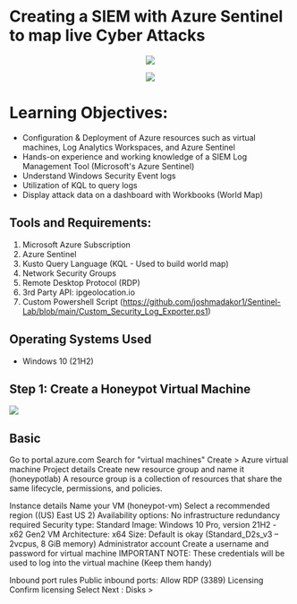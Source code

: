 # Creating a SIEM with Azure Sentinel to map live Cyber Attacks
<p align="center">
<img src="https://i.imgur.com/PdvUvwy.png"/>
</p>
<p align="center">
<img src="https://i.imgur.com/bIRuJBQ.jpg"/>
</p>
<h1>Learning Objectives:</h1>

 - Configuration & Deployment of Azure resources such as virtual machines, Log Analytics Workspaces, and Azure Sentinel
 - Hands-on experience and working knowledge of a SIEM Log Management Tool (Microsoft's Azure Sentinel)
 - Understand Windows Security Event logs
 - Utilization of KQL to query logs
 - Display attack data on a dashboard with Workbooks (World Map)<br />




<h2>Tools and Requirements:</h2>

1. Microsoft Azure Subscription
2. Azure Sentinel
3. Kusto Query Language (KQL - Used to build world map)
4. Network Security Groups
5. Remote Desktop Protocol (RDP)
6. 3rd Party API: ipgeolocation.io
7. Custom Powershell Script (https://github.com/joshmadakor1/Sentinel-Lab/blob/main/Custom_Security_Log_Exporter.ps1)

<h2>Operating Systems Used </h2>

- Windows 10</b> (21H2)


<h2>Step 1: Create a Honeypot Virtual Machine</h2>
<p>
<img src="https://i.imgur.com/0NnL9CD.png"/>
</p>
<p>
<h2>Basic</h2>
Go to portal.azure.com
Search for "virtual machines"
Create > Azure virtual machine
Project details
Create new resource group and name it (honeypotlab)
A resource group is a collection of resources that share the same lifecycle, permissions, and policies.

Instance details
Name your VM (honeypot-vm)
Select a recommended region ((US) East US 2)
Availability options: No infrastructure redundancy required
Security type: Standard
Image: Windows 10 Pro, version 21H2 - x62 Gen2
VM Architecture: x64
Size: Default is okay (Standard_D2s_v3 – 2vcpus, 8 GiB memory)
Administrator account
Create a username and password for virtual machine
IMPORTANT NOTE: These credentials will be used to log into the virtual machine (Keep them handy)

Inbound port rules
Public inbound ports: Allow RDP (3389)
Licensing
Confirm licensing
Select Next : Disks >
</p>
<br />
